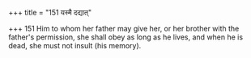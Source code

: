 +++
title = "151 यस्मै दद्यात्"

+++
151	Him to whom her father may give her, or her brother with the father's permission, she shall obey as long as he lives, and when he is dead, she must not insult (his memory).